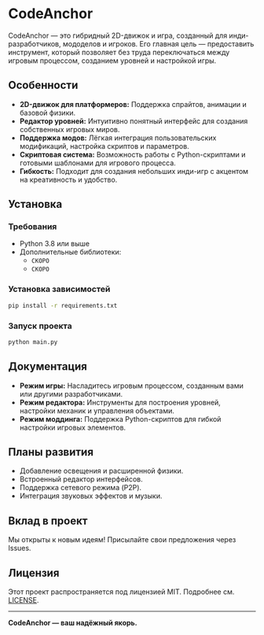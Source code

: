 # CodeAnchor

CodeAnchor — это гибридный 2D-движок и игра, созданный для инди-разработчиков, мододелов и игроков. 
Его главная цель — предоставить инструмент, который позволяет без труда переключаться между игровым процессом, созданием уровней и настройкой игры. 

## Особенности
- **2D-движок для платформеров:** Поддержка спрайтов, анимации и базовой физики.
- **Редактор уровней:** Интуитивно понятный интерфейс для создания собственных игровых миров.
- **Поддержка модов:** Лёгкая интеграция пользовательских модификаций, настройка скриптов и параметров.
- **Скриптовая система:** Возможность работы с Python-скриптами и готовыми шаблонами для игрового процесса.
- **Гибкость:** Подходит для создания небольших инди-игр с акцентом на креативность и удобство.

## Установка

### Требования
- Python 3.8 или выше
- Дополнительные библиотеки:
  - `СКОРО`
  - `СКОРО`

### Установка зависимостей
```bash
pip install -r requirements.txt
```

### Запуск проекта
```bash
python main.py
```

## Документация
- **Режим игры:** Насладитесь игровым процессом, созданным вами или другими разработчиками.
- **Режим редактора:** Инструменты для построения уровней, настройки механик и управления объектами.
- **Режим моддинга:** Поддержка Python-скриптов для гибкой настройки игровых элементов.

## Планы развития
- Добавление освещения и расширенной физики.
- Встроенный редактор интерфейсов.
- Поддержка сетевого режима (P2P).
- Интеграция звуковых эффектов и музыки.

## Вклад в проект
Мы открыты к новым идеям! Присылайте свои предложения через Issues.

## Лицензия
Этот проект распространяется под лицензией MIT. Подробнее см. [LICENSE](./LICENSE).

---
**CodeAnchor — ваш надёжный якорь.**
